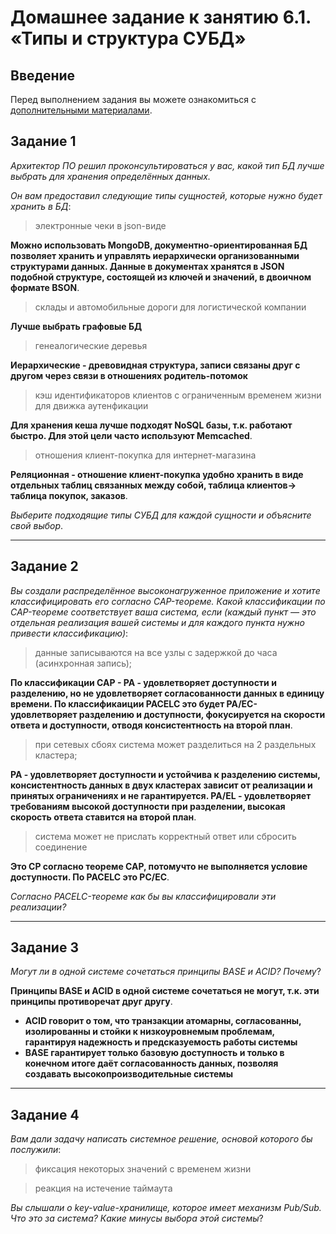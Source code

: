 # Домашнее задание к занятию 6.1. «Типы и структура СУБД»

## Введение

Перед выполнением задания вы можете ознакомиться с [дополнительными материалами](https://github.com/netology-code/virt-homeworks/tree/virt-11/additional).

## Задание 1

*Архитектор ПО решил проконсультироваться у вас, какой тип БД лучше выбрать для хранения определённых данных.*

*Он вам предоставил следующие типы сущностей, которые нужно будет хранить в БД*:

>электронные чеки в json-виде

**Можно использовать MongoDB, документно-ориентированная БД позволяет хранить и управлять иерархически организованными структурами данных. Данные в документах хранятся в JSON подобной структуре, состоящей из ключей и значений, в двоичном формате BSON**. 

>склады и автомобильные дороги для логистической компании

**Лучше выбрать графовые БД**

>генеалогические деревья

**Иерархические - древовидная структура, записи связаны друг с другом через связи в отношениях родитель-потомок**

>кэш идентификаторов клиентов с ограниченным временем жизни для движка аутенфикации

**Для хранения кеша лучше подходят NoSQL базы, т.к. работают быстро. Для этой цели часто используют Memcached**.

>отношения клиент-покупка для интернет-магазина

**Реляционная - отношение клиент-покупка удобно хранить в виде отдельных таблиц связанных между собой, таблица клиентов-> таблица покупок, заказов**.

*Выберите подходящие типы СУБД для каждой сущности и объясните свой выбор*.

***

## Задание 2

*Вы создали распределённое высоконагруженное приложение и хотите классифицировать его согласно CAP-теореме. Какой классификации по CAP-теореме соответствует ваша система, если (каждый пункт — это отдельная реализация вашей системы и для каждого пункта нужно привести классификацию)*:

>данные записываются на все узлы с задержкой до часа (асинхронная запись);
 
**По классификации CAP - PA - удовлетворяет доступности и разделению, но не удовлетворяет согласованности данных в единицу времени. По классификаиции PACELC это будет PA/EC- удовлетворяет разделению и доступности, фокусируется на скорости ответа и доступности, отводя консистентность на второй план**.

>при сетевых сбоях система может разделиться на 2 раздельных кластера;

**PA - удовлетворяет доступности и устойчива к разделению системы, консистентность данных в двух кластерах зависит от реализации и принятых ограничениях и не гарантируется. PA/EL - удовлетворяет требованиям высокой доступности при разделении, высокая скорость ответа ставится на второй план**.

>система может не прислать корректный ответ или сбросить соединение

**Это CP согласно теореме CAP, потомучто не выполняется условие доступности. По PACELC это PC/EC**.

*Согласно PACELC-теореме как бы вы классифицировали эти реализации?*

***

## Задание 3

*Могут ли в одной системе сочетаться принципы BASE и ACID? Почему*?

**Принципы BASE и ACID в одной системе сочетаться не могут, т.к. эти принципы противоречат друг другу**.
 + **ACID говорит о том, что транзакции атомарны, согласованны, изолированны и стойки к низкоуровнемым проблемам, гарантируя надежность и предсказуемость работы системы**
 + **BASE гарантирует только базовую доступность и только в конечном итоге даёт согласованность данных, позволяя создавать высокопроизводительные системы**

***

## Задание 4

*Вам дали задачу написать системное решение, основой которого бы послужили*:

>фиксация некоторых значений с временем жизни



>реакция на истечение таймаута


*Вы слышали о key-value-хранилище, которое имеет механизм Pub/Sub. Что это за система? Какие минусы выбора этой системы*?

